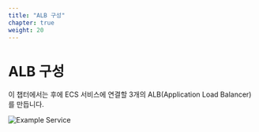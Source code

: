 ```yaml
---
title: "ALB 구성"
chapter: true
weight: 20
---
```


# ALB 구성

이 챕터에서는 후에 ECS 서비스에 연결할 3개의 ALB(Application Load Balancer)를 만듭니다.

![Example Service](/images/tic-tac-toe/diagram-make-albs.png)